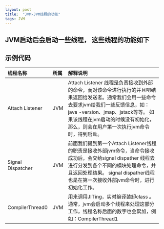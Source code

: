 ```yaml
---
layout: post
title:  "JVM-JVM线程的功能"
tags: JVM
---
```


## JVM启动后会启动一些线程， 这些线程的功能如下

## 示例代码    

| 线程名称 | 所属 | 解释说明 | 
| :- | :- | :- | 
| Attach Listener | JVM| Attach Listener 线程是负责接收到外部的命令，而对该命令进行执行的并且吧结果返回给发送者。通常我们会用一些命令去要求jvm给我们一些反馈信息，如：java -version、jmap、jstack等等。 如果该线程在jvm启动的时候没有初始化，那么，则会在用户第一次执行jvm命令时，得到启动。| 
| Signal Dispatcher | JVM | 前面我们提到第一个Attach Listener线程的职责是接收外部jvm命令，当命令接收成功后，会交给signal dispather 线程去进行分发到各个不同的模块处理命令，并且返回处理结果。 signal dispather线程也是在第一次接收外部jvm命令时，进行初始化工作。 | 
| CompilerThread0 | JVM | 用来调用JITing，实时编译装卸class 。 通常，jvm会启动多个线程来处理这部分工作，线程名称后面的数字也会累加，例如：CompilerThread1  |
   

